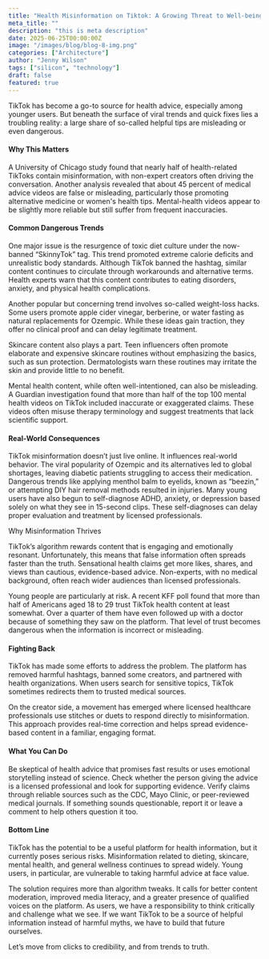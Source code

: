 ```yaml
---
title: "Health Misinformation on Tiktok: A Growing Threat to Well-being "
meta_title: ""
description: "this is meta description"
date: 2025-06-25T00:00:00Z
image: "/images/blog/blog-8-img.png"
categories: ["Architecture"]
author: "Jenny Wilson"
tags: ["silicon", "technology"]
draft: false
featured: true
---
```


TikTok has become a go-to source for health advice, especially among younger users. But beneath the surface of viral trends and quick fixes lies a troubling reality: a large share of so-called helpful tips are misleading or even dangerous.

 

#### Why This Matters

 

A University of Chicago study found that nearly half of health-related TikToks contain misinformation, with non-expert creators often driving the conversation. Another analysis revealed that about 45 percent of medical advice videos are false or misleading, particularly those promoting alternative medicine or women's health tips. Mental-health videos appear to be slightly more reliable but still suffer from frequent inaccuracies.

 

#### Common Dangerous Trends

 

One major issue is the resurgence of toxic diet culture under the now-banned “SkinnyTok” tag. This trend promoted extreme calorie deficits and unrealistic body standards. Although TikTok banned the hashtag, similar content continues to circulate through workarounds and alternative terms. Health experts warn that this content contributes to eating disorders, anxiety, and physical health complications.

 

Another popular but concerning trend involves so-called weight-loss hacks. Some users promote apple cider vinegar, berberine, or water fasting as natural replacements for Ozempic. While these ideas gain traction, they offer no clinical proof and can delay legitimate treatment.

 

Skincare content also plays a part. Teen influencers often promote elaborate and expensive skincare routines without emphasizing the basics, such as sun protection. Dermatologists warn these routines may irritate the skin and provide little to no benefit.

 

Mental health content, while often well-intentioned, can also be misleading. A Guardian investigation found that more than half of the top 100 mental health videos on TikTok included inaccurate or exaggerated claims. These videos often misuse therapy terminology and suggest treatments that lack scientific support.

 

#### Real-World Consequences

 

TikTok misinformation doesn’t just live online. It influences real-world behavior. The viral popularity of Ozempic and its alternatives led to global shortages, leaving diabetic patients struggling to access their medication. Dangerous trends like applying menthol balm to eyelids, known as “beezin,” or attempting DIY hair removal methods resulted in injuries. Many young users have also begun to self-diagnose ADHD, anxiety, or depression based solely on what they see in 15-second clips. These self-diagnoses can delay proper evaluation and treatment by licensed professionals.

 

Why Misinformation Thrives

 

TikTok’s algorithm rewards content that is engaging and emotionally resonant. Unfortunately, this means that false information often spreads faster than the truth. Sensational health claims get more likes, shares, and views than cautious, evidence-based advice. Non-experts, with no medical background, often reach wider audiences than licensed professionals.

 

Young people are particularly at risk. A recent KFF poll found that more than half of Americans aged 18 to 29 trust TikTok health content at least somewhat. Over a quarter of them have even followed up with a doctor because of something they saw on the platform. That level of trust becomes dangerous when the information is incorrect or misleading.

 

#### Fighting Back

 

TikTok has made some efforts to address the problem. The platform has removed harmful hashtags, banned some creators, and partnered with health organizations. When users search for sensitive topics, TikTok sometimes redirects them to trusted medical sources.

 

On the creator side, a movement has emerged where licensed healthcare professionals use stitches or duets to respond directly to misinformation. This approach provides real-time correction and helps spread evidence-based content in a familiar, engaging format.

 

#### What You Can Do

 

Be skeptical of health advice that promises fast results or uses emotional storytelling instead of science. Check whether the person giving the advice is a licensed professional and look for supporting evidence. Verify claims through reliable sources such as the CDC, Mayo Clinic, or peer-reviewed medical journals. If something sounds questionable, report it or leave a comment to help others question it too.

 

#### Bottom Line

 

TikTok has the potential to be a useful platform for health information, but it currently poses serious risks. Misinformation related to dieting, skincare, mental health, and general wellness continues to spread widely. Young users, in particular, are vulnerable to taking harmful advice at face value.

 

The solution requires more than algorithm tweaks. It calls for better content moderation, improved media literacy, and a greater presence of qualified voices on the platform. As users, we have a responsibility to think critically and challenge what we see. If we want TikTok to be a source of helpful information instead of harmful myths, we have to build that future ourselves.

 

Let’s move from clicks to credibility, and from trends to truth.
